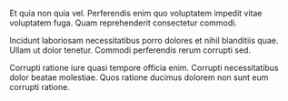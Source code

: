 Et quia non quia vel. Perferendis enim quo voluptatem impedit vitae voluptatem fuga. Quam reprehenderit consectetur commodi.
 Incidunt laboriosam necessitatibus porro dolores et nihil blanditiis quae. Ullam ut dolor tenetur. Commodi perferendis rerum corrupti sed.
 Corrupti ratione iure quasi tempore officia enim. Corrupti necessitatibus dolor beatae molestiae. Quos ratione ducimus dolorem non sunt eum corrupti ratione.
